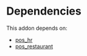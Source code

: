 # Dependencies

This addon depends on:

- [pos_hr](https://github.com/bringout/oca-ocb-pos)
- [pos_restaurant](https://github.com/bringout/oca-ocb-pos)
